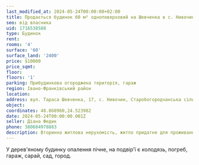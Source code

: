 ```yaml
---
last_modified_at: 2024-05-24T00:00:00+02:00
title: Продається будинок 60 м² одноповерховий на Шевченка в с. Нивочин
seo: від власника
uid: 1716538588
type: Будинок
rent:
rooms: '4'
surface: '60'
surface_land: '2400'
price: $10000
price_sqmt:
floor:
floors: '1'
parking: Прибудинкова огороджена територія, гараж
region: Івано-Франківський район
location:
address: вул. Тараса Шевченка, 17, с. Нивочин, Старобогородчанська сільська територіальна громада
object:
coordinates: 48.868960,24.523982
date: 2024-05-24T00:00:00.001Z
seller: Діана Федик
phone: 380684978883
description: Вторинна житлова нерухомість, житло придатне для проживання
---
```


У дерев'яному будинку опалення пічне, на подвір'ї є колодязь, погреб, гараж, сарай, сад, город.
